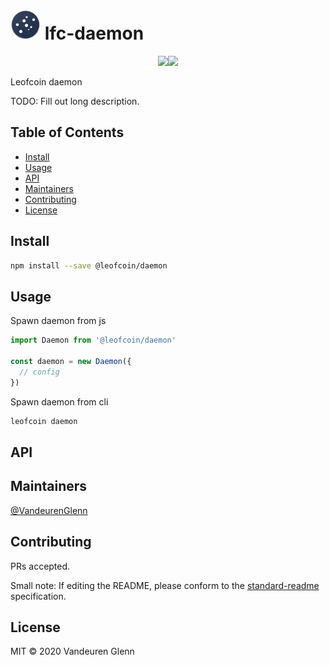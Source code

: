# <img src="leofcoin.png" width="48"></img> lfc-daemon


<p style="justify-content: center; align-items: center; width: 100%;display:flex;">

  <a href="https://github.com/RichardLitt/standard-readme">
    <img src="https://img.shields.io/badge/standard--readme-OK-green.svg?style=flat-square">
  </a>
  
  <a href="https://npmjs.com/package/lfc-daemon">
    <img src="https://img.shields.io/npm/dt/@leofcoin/daemon?style=flat-square">
  </a>
</p>

Leofcoin daemon

TODO: Fill out long description.

## Table of Contents

- [Install](#install)
- [Usage](#usage)
- [API](#api)
- [Maintainers](#maintainers)
- [Contributing](#contributing)
- [License](#license)

## Install

```sh
npm install --save @leofcoin/daemon
```

## Usage

Spawn daemon from js
```js
import Daemon from '@leofcoin/daemon'

const daemon = new Daemon({
  // config
})
```

Spawn daemon from cli
```sh
leofcoin daemon
```

## API

## Maintainers

[@VandeurenGlenn](https://github.com/VandeurenGlenn)

## Contributing

PRs accepted.

Small note: If editing the README, please conform to the [standard-readme](https://github.com/RichardLitt/standard-readme) specification.

## License

MIT © 2020 Vandeuren Glenn

